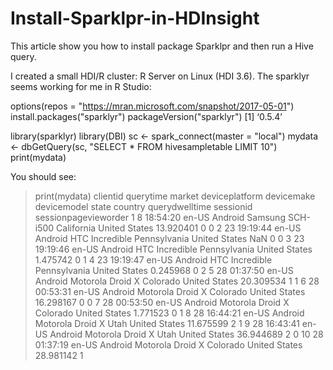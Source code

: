 # Install-Sparklpr-in-HDInsight
This article show you how to install package Sparklpr and then run a Hive query.

I created a small HDI/R cluster: R Server on Linux (HDI 3.6).
The sparklyr seems working for me in R Studio:

options(repos = "https://mran.microsoft.com/snapshot/2017-05-01")
install.packages("sparklyr")
packageVersion("sparklyr")
[1] ‘0.5.4’

library(sparklyr)
library(DBI)
sc <- spark_connect(master = "local")
mydata <- dbGetQuery(sc, "SELECT * FROM hivesampletable LIMIT 10")
print(mydata)

You should see:

> print(mydata)
   clientid querytime market deviceplatform devicemake devicemodel        state       country querydwelltime sessionid sessionpagevieworder
1         8  18:54:20  en-US        Android    Samsung    SCH-i500   California United States      13.920401         0                    0
2        23  19:19:44  en-US        Android        HTC  Incredible Pennsylvania United States            NaN         0                    0
3        23  19:19:46  en-US        Android        HTC  Incredible Pennsylvania United States       1.475742         0                    1
4        23  19:19:47  en-US        Android        HTC  Incredible Pennsylvania United States       0.245968         0                    2
5        28  01:37:50  en-US        Android   Motorola     Droid X     Colorado United States      20.309534         1                    1
6        28  00:53:31  en-US        Android   Motorola     Droid X     Colorado United States      16.298167         0                    0
7        28  00:53:50  en-US        Android   Motorola     Droid X     Colorado United States       1.771523         0                    1
8        28  16:44:21  en-US        Android   Motorola     Droid X         Utah United States      11.675599         2                    1
9        28  16:43:41  en-US        Android   Motorola     Droid X         Utah United States      36.944689         2                    0
10       28  01:37:19  en-US        Android   Motorola     Droid X     Colorado United States      28.981142         1                    

